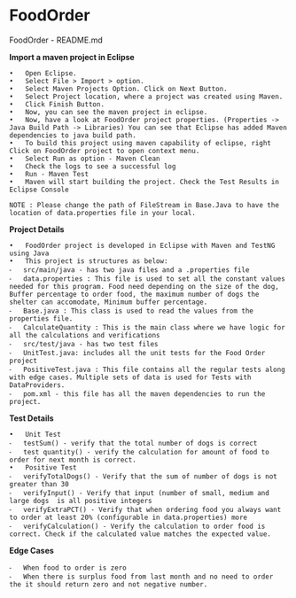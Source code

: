 # FoodOrder
FoodOrder - README.md

**Import a maven project in Eclipse**

	•	Open Eclipse.
	•	Select File > Import > option.
	•	Select Maven Projects Option. Click on Next Button.
	•	Select Project location, where a project was created using Maven.
	•	Click Finish Button.
	•	Now, you can see the maven project in eclipse.
	•	Now, have a look at FoodOrder project properties. (Properties -> Java Build Path -> Libraries) You can see that Eclipse has added Maven dependencies to java build path.
	•	To build this project using maven capability of eclipse, right Click on FoodOrder project to open context menu.
	•	Select Run as option - Maven Clean
	•	Check the logs to see a successful log
	•	Run - Maven Test
	•	Maven will start building the project. Check the Test Results in Eclipse Console 
	
	NOTE : Please change the path of FileStream in Base.Java to have the location of data.properties file in your local.

**Project Details**

	•	FoodOrder project is developed in Eclipse with Maven and TestNG using Java
	•	This project is structures as below:
	⁃	src/main/java - has two java files and a .properties file
	⁃	data.properties : This file is used to set all the constant values needed for this program. Food need depending on the size of the dog, Buffer percentage to order food, the maximum number of dogs the shelter can accomodate, Minimum buffer percentage.
	⁃	Base.java : This class is used to read the values from the properties file.
	⁃	CalculateQuantity : This is the main class where we have logic for all the calculations and verifications
	⁃	src/test/java - has two test files
	⁃	UnitTest.java: includes all the unit tests for the Food Order project
	⁃	PositiveTest.java : This file contains all the regular tests along with edge cases. Multiple sets of data is used for Tests with DataProviders.
	⁃	pom.xml - this file has all the maven dependencies to run the project.

**Test Details**

	•	Unit Test
	⁃	testSum() - verify that the total number of dogs is correct
	⁃	test quantity() - verify the calculation for amount of food to order for next month is correct.
	•	Positive Test
	⁃	verifyTotalDogs() - Verify that the sum of number of dogs is not greater than 30
	⁃	verifyInput() - Verify that input (number of small, medium and large dogs  is all positive integers
	⁃	verifyExtraPCT() - Verify that when ordering food you always want to order at least 20% (configurable in data.properties) more
	⁃	verifyCalculation() - Verify the calculation to order food is correct. Check if the calculated value matches the expected value.
	
**Edge Cases**

	⁃	When food to order is zero
	⁃	When there is surplus food from last month and no need to order the it should return zero and not negative number.



 
